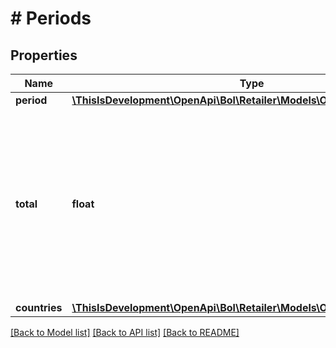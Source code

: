 # # Periods

## Properties

Name | Type | Description | Notes
------------ | ------------- | ------------- | -------------
**period** | [**\ThisIsDevelopment\OpenApi\Bol\Retailer\Models\OfferInsightsPeriod**](OfferInsightsPeriod.md) |  |
**total** | **float** | Total number of customer visits on the product page when the offer had the buy box over the requested period (excluding the current day). | [optional]
**countries** | [**\ThisIsDevelopment\OpenApi\Bol\Retailer\Models\OfferInsightsCountry[]**](OfferInsightsCountry.md) |  | [optional]

[[Back to Model list]](../../README.md#models) [[Back to API list]](../../README.md#endpoints) [[Back to README]](../../README.md)
